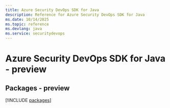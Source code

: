 ```yaml
---
title: Azure Security DevOps SDK for Java
description: Reference for Azure Security DevOps SDK for Java
ms.date: 10/14/2025
ms.topic: reference
ms.devlang: java
ms.service: securitydevops
---
```

# Azure Security DevOps SDK for Java - preview
## Packages - preview
[!INCLUDE [packages](security-devops-index.md)]